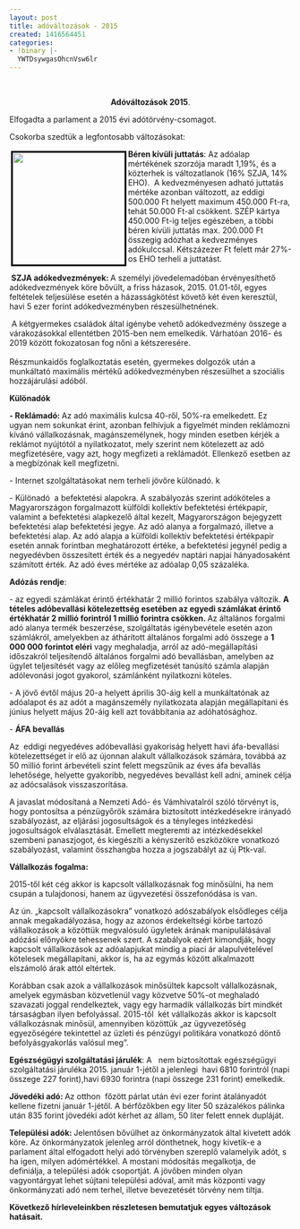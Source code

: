 ```yaml
---
layout: post
title: adóváltozások - 2015
created: 1416564451
categories:
- !binary |-
  YWTDsywgasOhcnVsw6lr
---
```

<p>&nbsp;</p><p class="lead" style="text-align: center;" align="center"><strong style="mso-bidi-font-weight: normal;"><span>Adóváltozások 2015</span></strong><span>.</span></p><p class="lead"><span>Elfogadta a parlament a 2015 évi adótörvény-csomagot. </span></p><p class="lead"><span>Csokorba szedtük a legfontosabb változásokat: </span></p><p><strong style="mso-bidi-font-weight: normal;"><span><img src="/sites/goldconsulting.eu/files/img/deficit.jpg" style="float: left; margin: 3px; border: 3px solid black;" height="200" width="200"></span></strong><strong style="mso-bidi-font-weight: normal;"><span>Béren kívüli juttatás</span></strong><span>: Az adóalap mértékének szorzója maradt 1,19%, és a közterhek is változatlanok (16% SZJA, 14% EHO). <span style="mso-spacerun: yes;">&nbsp;</span>A kedvezményesen adható juttatás mértéke azonban változott, az eddigi 500.000 Ft helyett maximum 450.000 Ft-ra, tehát 50.000 Ft-al csökkent. SZÉP kártya 450.000 Ft-ig teljes egészében, a többi béren kívüli juttatás max. 200.000 Ft összegig adózhat a kedvezményes adókulccsal. Kétszázezer Ft felett már 27%-os EHO terheli a juttatást. <br> <br> <strong style="mso-bidi-font-weight: normal;"><span style="mso-spacerun: yes;">&nbsp;</span>SZJA adókedvezmények: </strong>A személyi jövedelemadóban érvényesíthető adókedvezmények köre bővült, a friss házasok, 2015. 01.01-től, egyes feltételek teljesülése esetén a házasságkötést követő két éven keresztül, havi 5 ezer forint adókedvezményben részesülhetnének. <span style="mso-spacerun: yes;">&nbsp;</span><span style="mso-spacerun: yes;">&nbsp;</span></span></p><p><span><span style="mso-spacerun: yes;">&nbsp;</span>A kétgyermekes családok által igénybe vehető adókedvezmény összege a várakozásokkal ellentétben 2015-ben nem emelkedik. Várhatóan 2016- és 2019 között fokozatosan fog nőni a kétszeresére.<br> <br> Részmunkaidős foglalkoztatás esetén, gyermekes dolgozók után a munkáltató maximális mértékű adókedvezményben részesülhet a szociális hozzájárulási adóból. <span style="mso-spacerun: yes;">&nbsp;</span><span style="mso-spacerun: yes;">&nbsp;</span></span></p><p><strong style="mso-bidi-font-weight: normal;"><span>Különadók</span></strong></p><p><strong style="mso-bidi-font-weight: normal;"><span>- Reklámadó: </span></strong><span>Az adó maximális kulcsa 40-ről, 50%-ra emelkedett. Ez ugyan nem sokunkat érint, azonban felhívjuk a figyelmét minden reklámozni kívánó vállalkozásnak, magánszemélynek, hogy minden esetben kérjék a reklámot nyújtótól a nyilatkozatot, mely szerint nem kötelezett az adó megfizetésére, vagy azt, hogy megfizeti a reklámadót. Ellenkező esetben az a megbízónak kell megfizetni.<span style="mso-spacerun: yes;">&nbsp; </span></span></p><p><span>- Internet szolgáltatásokat nem terheli jövőre különadó. k</span></p><p><span>- Különadó<span style="mso-spacerun: yes;">&nbsp; </span>a befektetési alapokra. A szabályozás szerint adóköteles a Magyarországon forgalmazott külföldi kollektív befektetési értékpapír, valamint a befektetési alapkezelő által kezelt, Magyarországon bejegyzett befektetési alap befektetési jegye. Az adó alanya a forgalmazó, illetve a befektetési alap. Az adó alapja a külföldi kollektív befektetési értékpapír esetén annak forintban meghatározott értéke, a befektetési jegynél pedig a negyedévben összesített érték és a negyedév naptári napjai hányadosaként számított érték. Az adó éves mértéke az adóalap 0,05 százaléka.<br style="mso-special-character: line-break;"></span></p><p><span></span><strong style="mso-bidi-font-weight: normal;"><span>Adózás rendje</span></strong><span>: </span></p><p><span>- az egyedi számlákat érintő értékhatár 2 millió forintos szabálya változik. <strong>A tételes adóbevallási kötelezettség esetében az egyedi számlákat érintő értékhatár 2 millió forintról 1 millió forintra csökken. </strong>Az általános forgalmi adó alanya termék beszerzése, szolgáltatás igénybevétele esetén azon számlákról, amelyekben az áthárított általános forgalmi adó összege a <strong>1 000 000 forintot eléri</strong> vagy meghaladja, arról az adó-megállapítási időszakról teljesítendő általános forgalmi adó bevallásban, amelyben az ügylet teljesítését vagy az előleg megfizetését tanúsító számla alapján adólevonási jogot gyakorol, számlánként nyilatkozni köteles.</span></p><p><span>- A jövő évtől május 20-a helyett április 30-áig kell a munkáltatónak az adóalapot és az adót a magánszemély nyilatkozata alapján megállapítani és június helyett május 20-áig kell azt továbbítania az adóhatósághoz.</span></p><p><span>- <strong>ÁFA bevallás </strong></span></p><p><span>Az<span style="mso-spacerun: yes;">&nbsp; </span>eddigi negyedéves adóbevallási gyakoriság helyett havi áfa-bevallási kötelezettséget ír elő az újonnan alakult vállalkozások számára, továbbá az 50 millió forint árbevételi szint felett megszűnik az éves áfa bevallás lehetősége, helyette gyakoribb, negyedéves bevallást kell adni, aminek célja az adócsalások visszaszorítása.</span></p><p><span>A javaslat módosítaná a Nemzeti Adó- és Vámhivatalról szóló törvényt is, hogy pontosítsa a pénzügyőrök számára biztosított intézkedésekre irányadó szabályozást, az eljárási jogosultságok és a tényleges intézkedési jogosultságok elválasztását. Emellett megteremti az intézkedésekkel szembeni panaszjogot, és kiegészíti a kényszerítő eszközökre vonatkozó szabályozást, valamint összhangba hozza a jogszabályt az új Ptk-val.</span></p><p><strong style="mso-bidi-font-weight: normal;"><span>Vállalkozás fogalma:</span></strong></p><p><span>2015-től két cég akkor is kapcsolt vállalkozásnak fog minősülni, ha nem csupán a tulajdonosi, hanem az ügyvezetési összefonódása is van.<span style="mso-spacerun: yes;">&nbsp; </span></span></p><p><span>Az ún. „kapcsolt vállalkozásokra” vonatkozó adószabályok elsődleges célja annak megakadályozása, hogy az azonos érdekeltségi körbe tartozó vállalkozások a közöttük megvalósuló ügyletek árának manipulálásával adózási előnyökre tehessenek szert. A szabályok ezért kimondják, hogy kapcsolt vállalkozások az adóalapjukat mindig a piaci ár alapulvételével kötelesek megállapítani, akkor is, ha az egymás között alkalmazott elszámoló árak attól eltértek. <br> </span></p><p><span>Korábban csak azok a vállalkozások minősültek kapcsolt vállalkozásnak, amelyek egymásban közvetlenül vagy közvetve 50%-ot meghaladó szavazati joggal rendelkeztek, vagy egy harmadik vállalkozás bírt mindkét társaságban ilyen befolyással. 2015-től<span style="mso-spacerun: yes;">&nbsp; </span>két vállalkozás akkor is kapcsolt vállalkozásnak minősül, amennyiben közöttük „az ügyvezetőség egyezőségére tekintettel az üzleti és pénzügyi politikára vonatkozó döntő befolyásgyakorlás valósul meg”. <br> </span></p><p><span><strong style="mso-bidi-font-weight: normal;">Egészségügyi szolgáltatási járulék</strong>: A<span style="mso-spacerun: yes;">&nbsp;&nbsp; </span>nem biztosítottak egészségügyi szolgáltatási járuléka 2015. január 1-jétől a jelenlegi<span style="mso-spacerun: yes;">&nbsp; </span>havi 6810 forintról (napi összege 227 forint),havi 6930 forintra (napi összege 231 forint) emelkedik.</span></p><p><strong style="mso-bidi-font-weight: normal;"><span>Jövedéki adó: </span></strong><span>Az otthon<span style="mso-spacerun: yes;">&nbsp; </span>főzött párlat után évi ezer forint átalányadót kellene fizetni január 1-jétől. A bérfőzőkben egy liter 50 százalékos pálinka után 835 forint jövedéki adót kérhet az állam, 50 liter felett ennek dupláját.</span></p><p><span><strong style="mso-bidi-font-weight: normal;">Települési adók: </strong>Jelentősen bővülhet az önkormányzatok által kivetett adók köre.&nbsp;Az önkormányzatok jelenleg arról dönthetnek, hogy kivetik-e a parlament által elfogadott helyi adó törvényben szereplő valamelyik adót, s ha igen, milyen adómértékkel. A mostani módosítás megalkotja, de definiálja, a települési adók csoportját. A jövőben minden olyan vagyontárgyat lehet sújtani települési adóval, amit más központi vagy önkormányzati adó nem terhel, illetve bevezetését törvény nem tiltja. <span style="mso-spacerun: yes;">&nbsp;</span><strong><span style="mso-spacerun: yes;">&nbsp;</span></strong></span></p><p><strong><span>Következő hírleveleinkben részletesen bemutatjuk egyes változások hatásait.</span></strong><span><br> <br style="mso-special-character: line-break;"> <br style="mso-special-character: line-break;"> </span></p>
